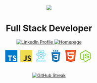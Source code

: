 <div id="header" align="center">
  <img src="https://avatars.githubusercontent.com/u/1580357?v=4" width="100"/>

  # Full Stack Developer

  <div id="badges">
    <a href="https://www.linkedin.com/in/svenvowe/">
      <img src="https://img.shields.io/badge/LinkedIn-visit-blue" alt="LinkedIn Profile"/>
    </a>
    <a href="https://svenvowe.de">
      <img src="https://img.shields.io/badge/Homepage-visit-brightgreen" alt="Homepage"/>
    </a>
  </div>

  <br />
  
  <div>
    <img src="https://github.com/devicons/devicon/blob/master/icons/typescript/typescript-original.svg" title="TypeScript" alt="TypeScript" width="40" height="40"/>&nbsp;
    <img src="https://github.com/devicons/devicon/blob/master/icons/javascript/javascript-original.svg" title="JavaScript" alt="JavaScript" width="40" height="40"/>&nbsp;
    <img src="https://github.com/devicons/devicon/blob/master/icons/react/react-original-wordmark.svg" title="React" alt="React" width="40" height="40"/>&nbsp;
    <img src="https://github.com/devicons/devicon/blob/master/icons/css3/css3-plain-wordmark.svg"  title="CSS3" alt="CSS" width="40" height="40"/>&nbsp;
    <img src="https://github.com/devicons/devicon/blob/master/icons/html5/html5-original.svg" title="HTML5" alt="HTML" width="40" height="40"/>&nbsp;
    <img src="https://github.com/devicons/devicon/blob/master/icons/nodejs/nodejs-plain.svg" title="NodeJS" alt="NodeJS" width="40" height="40"/>&nbsp;
  </div>


  <br />
  
  [![GitHub Streak](https://github-readme-streak-stats.herokuapp.com?user=nuclearglow&theme=dark&hide_border=true)](https://git.io/streak-stats)
</div>
